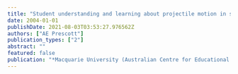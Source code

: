 ```yaml
---
title: "Student understanding and learning about projectile motion in senior high school"
date: 2004-01-01
publishDate: 2021-08-03T03:53:27.976562Z
authors: ["AE Prescott"]
publication_types: ["2"]
abstract: ""
featured: false
publication: "*Macquarie University (Australian Centre for Educational Studies, School of …*"
---
```


